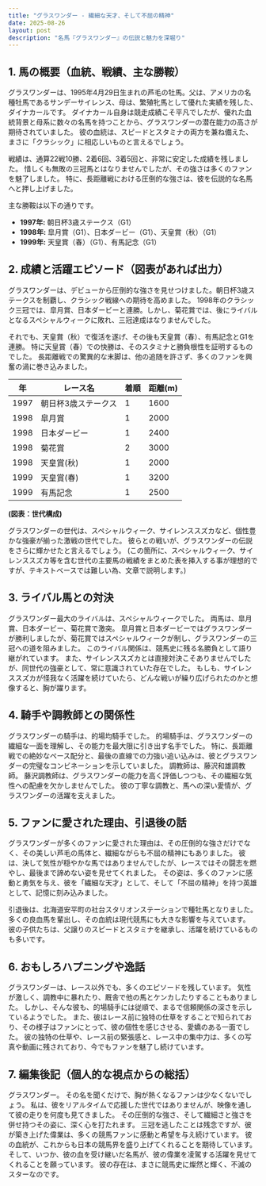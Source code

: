 ```yaml
---
title: "グラスワンダー - 繊細な天才、そして不屈の精神"
date: 2025-08-26
layout: post
description: "名馬『グラスワンダー』の伝説と魅力を深堀り"
---
```


## 1. 馬の概要（血統、戦績、主な勝鞍）

グラスワンダーは、1995年4月29日生まれの芦毛の牡馬。父は、アメリカの名種牡馬であるサンデーサイレンス、母は、繁殖牝馬として優れた実績を残した、ダイナカールです。  ダイナカール自身は競走成績こそ平凡でしたが、優れた血統背景と母系に数々の名馬を持つことから、グラスワンダーの潜在能力の高さが期待されていました。  彼の血統は、スピードとスタミナの両方を兼ね備えた、まさに「クラシック」に相応しいものと言えるでしょう。

戦績は、通算22戦10勝、2着6回、3着5回と、非常に安定した成績を残しました。  惜しくも無敗の三冠馬とはなりませんでしたが、その強さは多くのファンを魅了しました。  特に、長距離戦における圧倒的な強さは、彼を伝説的な名馬へと押し上げました。

主な勝鞍は以下の通りです。

* **1997年:**  朝日杯3歳ステークス（G1）
* **1998年:**  皐月賞（G1）、日本ダービー（G1）、天皇賞（秋）（G1）
* **1999年:**  天皇賞（春）（G1）、有馬記念（G1）


## 2. 成績と活躍エピソード（図表があれば出力）

グラスワンダーは、デビューから圧倒的な強さを見せつけました。朝日杯3歳ステークスを制覇し、クラシック戦線への期待を高めました。  1998年のクラシック三冠では、皐月賞、日本ダービーと連勝。しかし、菊花賞では、後にライバルとなるスペシャルウィークに敗れ、三冠達成はなりませんでした。

それでも、天皇賞（秋）で復活を遂げ、その後も天皇賞（春）、有馬記念とG1を連勝。  特に天皇賞（春）での快勝は、そのスタミナと勝負根性を証明するものでした。  長距離戦での驚異的な末脚は、他の追随を許さず、多くのファンを興奮の渦に巻き込みました。

| 年 | レース名             | 着順 | 距離(m) |
|---|----------------------|-----|---------|
| 1997 | 朝日杯3歳ステークス | 1   | 1600    |
| 1998 | 皐月賞               | 1   | 2000    |
| 1998 | 日本ダービー           | 1   | 2400    |
| 1998 | 菊花賞               | 2   | 3000    |
| 1998 | 天皇賞(秋)           | 1   | 2000    |
| 1999 | 天皇賞(春)           | 1   | 3200    |
| 1999 | 有馬記念             | 1   | 2500    |


**(図表：世代構成)**

グラスワンダーの世代は、スペシャルウィーク、サイレンススズカなど、個性豊かな強豪が揃った激戦の世代でした。  彼らとの戦いが、グラスワンダーの伝説をさらに輝かせたと言えるでしょう。  (この箇所に、スペシャルウィーク、サイレンススズカ等を含む世代の主要馬の戦績をまとめた表を挿入する事が理想的ですが、テキストベースでは難しい為、文章で説明します。)


## 3. ライバル馬との対決

グラスワンダー最大のライバルは、スペシャルウィークでした。  両馬は、皐月賞、日本ダービー、菊花賞で激突。  皐月賞と日本ダービーではグラスワンダーが勝利しましたが、菊花賞ではスペシャルウィークが制し、グラスワンダーの三冠への道を阻みました。  このライバル関係は、競馬史に残る名勝負として語り継がれています。  また、サイレンススズカとは直接対決こそありませんでしたが、同世代の強豪として、常に意識されていた存在でした。  もしも、サイレンススズカが怪我なく活躍を続けていたら、どんな戦いが繰り広げられたのかと想像すると、胸が躍ります。


## 4. 騎手や調教師との関係性

グラスワンダーの騎手は、的場均騎手でした。  的場騎手は、グラスワンダーの繊細な一面を理解し、その能力を最大限に引き出す名手でした。  特に、長距離戦での絶妙なペース配分と、最後の直線での力強い追い込みは、彼とグラスワンダーの完璧なコンビネーションを示していました。  調教師は、藤沢和雄調教師。  藤沢調教師は、グラスワンダーの能力を高く評価しつつも、その繊細な気性への配慮を欠かしませんでした。  彼の丁寧な調教と、馬への深い愛情が、グラスワンダーの活躍を支えました。


## 5. ファンに愛された理由、引退後の話

グラスワンダーが多くのファンに愛された理由は、その圧倒的な強さだけでなく、その美しい芦毛の馬体と、繊細ながらも不屈の精神にもありました。  彼は、決して気性が穏やかな馬ではありませんでしたが、レースではその闘志を燃やし、最後まで諦めない姿を見せてくれました。  その姿は、多くのファンに感動と勇気を与え、彼を「繊細な天才」として、そして「不屈の精神」を持つ英雄として、記憶に刻み込みました。

引退後は、北海道安平町の社台スタリオンステーションで種牡馬となりました。  多くの良血馬を輩出し、その血統は現代競馬にも大きな影響を与えています。  彼の子供たちは、父譲りのスピードとスタミナを継承し、活躍を続けているものも多いです。


## 6. おもしろハプニングや逸話

グラスワンダーは、レース以外でも、多くのエピソードを残しています。  気性が激しく、調教中に暴れたり、厩舎で他の馬とケンカしたりすることもありました。  しかし、そんな彼も、的場騎手には従順で、まるで信頼関係の深さを示しているようでした。  また、彼はレース前に独特の仕草をすることで知られており、その様子はファンにとって、彼の個性を感じさせる、愛嬌のある一面でした。  彼の独特の仕草や、レース前の緊張感と、レース中の集中力は、多くの写真や動画に残されており、今でもファンを魅了し続けています。


## 7. 編集後記（個人的な視点からの総括）

グラスワンダー。  その名を聞くだけで、胸が熱くなるファンは少なくないでしょう。  私は、彼をリアルタイムで応援した世代ではありませんが、映像を通して彼の走りを何度も見てきました。  その圧倒的な強さ、そして繊細さと強さを併せ持つその姿に、深く心を打たれます。  三冠を逃したことは残念ですが、彼が築き上げた偉業は、多くの競馬ファンに感動と希望を与え続けています。  彼の血統が、これからも日本の競馬界を盛り上げてくれることを期待しています。  そして、いつか、彼の血を受け継いだ名馬が、彼の偉業を凌駕する活躍を見せてくれることを願っています。  彼の存在は、まさに競馬史に燦然と輝く、不滅のスターなのです。
